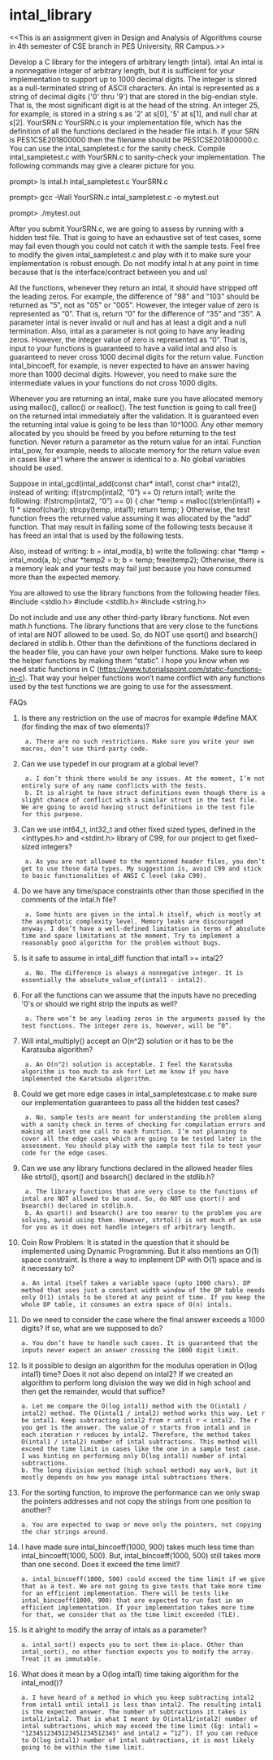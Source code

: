 # intal_library

<<This is an assignment given in Design and Analysis of Algorithms course in 4th semester of CSE branch in PES University, RR Campus.>>

Develop a C library for the integers of arbitrary length (intal).
intal
An intal is a nonnegative integer of arbitrary length, but it is sufficient for your implementation to support up to 1000 decimal digits. The integer is stored as a null-terminated string of ASCII characters. An intal is represented as a string of decimal digits ('0' thru '9') that are stored in the big-endian style. That is, the most significant digit is at the head of the string. An integer 25, for example, is stored in a string s as '2' at s[0], '5' at s[1], and null char at s[2].
YourSRN.c
YourSRN.c is your implementation file, which has the definition of all the functions declared in the header file intal.h. If your SRN is PES1CSE201800000 then the filename should be PES1CSE201800000.c. You can use the intal_sampletest.c for the sanity check. Compile intal_sampletest.c with YourSRN.c to sanity-check your implementation. The following commands may give a clearer picture for you.

prompt> ls
intal.h		intal_sampletest.c 	YourSRN.c 

prompt> gcc -Wall YourSRN.c intal_sampletest.c -o mytest.out

prompt> ./mytest.out

After you submit YourSRN.c, we are going to assess by running with a hidden test file. That is going to have an exhaustive set of test cases, some may fail even though you could not catch it with the sample tests. Feel free to modify the given intal_sampletest.c and play with it to make sure your implementation is robust enough. Do not modify intal.h at any point in time because that is the interface/contract between you and us!

All the functions, whenever they return an intal, it should have stripped off the leading zeros. For example, the difference of "98" and "103" should be returned as "5", not as "05" or "005". However, the integer value of zero is represented as “0”. That is, return “0” for the difference of “35” and “35”. A parameter intal is never invalid or null and has at least a digit and a null termination. Also, intal as a parameter is not going to have any leading zeros. However, the integer value of zero is represented as “0”. That is, input to your functions is guaranteed to have a valid intal and also is guaranteed to never cross 1000 decimal digits for the return value. Function intal_bincoeff, for example, is never expected to have an answer having more than 1000 decimal digits. However, you need to make sure the intermediate values in your functions do not cross 1000 digits.

Whenever you are returning an intal, make sure you have allocated memory using malloc(), calloc() or realloc(). The test function is going to call free() on the returned intal immediately after the validation. It is guaranteed even the returning intal value is going to be less than 10^1000. Any other memory allocated by you should be freed by you before returning to the test function. Never return a parameter as the return value for an intal. Function intal_pow, for example, needs to allocate memory for the return value even in cases like a^1 where the answer is identical to a. No global variables should be used.

Suppose in intal_gcd(intal_add(const char* intal1, const char* intal2), instead of writing:
if(strcmp(intal2, “0”) == 0) return intal1;
write the following:
if(strcmp(intal2, “0”) == 0) {
  char *temp = malloc((strlen(intal1) + 1) * sizeof(char));
  strcpy(temp, intal1);
  return temp;
}
Otherwise, the test function frees the returned value assuming it was allocated by the “add” function. That may result in failing some of the following tests because it has freed an intal that is used by the following tests. 

Also, instead of writing:
b = intal_mod(a, b)
write the following:
char *temp = intal_mod(a, b);
char *temp2 = b;
b = temp;
free(temp2);
Otherwise, there is a memory leak and your tests may fail just because you have consumed more than the expected memory.

You are allowed to use the library functions from the following header files.
#include <stdio.h>
#include <stdlib.h>
#include <string.h>

Do not include and use any other third-party library functions. Not even math.h functions. The library functions that are very close to the functions of intal are NOT allowed to be used. So, do NOT use qsort() and bsearch() declared in stdlib.h. Other than the definitions of the functions declared in the header file, you can have your own helper functions. Make sure to keep the helper functions by making them “static”. I hope you know when we need static functions in C (https://www.tutorialspoint.com/static-functions-in-c). That way your helper functions won’t name conflict with any functions used by the test functions we are going to use for the assessment.

FAQs
1. Is there any restriction on the use of macros for example #define MAX (for finding the max of two elements)?
        
        a. There are no such restrictions. Make sure you write your own macros, don’t use third-party code.
2. Can we use typedef in our program at a global level?
        
        a. I don’t think there would be any issues. At the moment, I’m not entirely sure of any name conflicts with the tests.
        b. It is alright to have struct definitions even though there is a slight chance of conflict with a similar struct in the test file. We are going to avoid having struct definitions in the test file for this purpose.
3. Can we use int64_t, int32_t  and other fixed sized types, defined in the <inttypes.h> and <stdint.h> library of C99, for our project to get fixed-sized integers?
        
        a. As you are not allowed to the mentioned header files, you don’t get to use those data types. My suggestion is, avoid C99 and stick to basic functionalities of ANSI C level (aka C90).
4. Do we have any time/space constraints other than those specified in the comments of the intal.h file?
        
        a. Some hints are given in the intal.h itself, which is mostly at the asymptotic complexity level. Memory leaks are discouraged anyway. I don’t have a well-defined limitation in terms of absolute time and space limitations at the moment. Try to implement a reasonably good algorithm for the problem without bugs.
5. Is it safe to assume in intal_diff function that intal1 >= intal2?
        
        a. No. The difference is always a nonnegative integer. It is essentially the absolute_value_of(intal1 - intal2).
6. For all the functions can we assume that the inputs have no preceding '0's or should we right strip the inputs as well?
        
        a. There won’t be any leading zeros in the arguments passed by the test functions. The integer zero is, however, will be “0”.
7. Will intal_multiply() accept an O(n^2) solution or it has to be the Karatsuba algorithm?
        
        a. An O(n^2) solution is acceptable. I feel the Karatsuba algorithm is too much to ask for! Let me know if you have implemented the Karatsuba algorithm.
8. Could we get more edge cases in intal_sampletestcase.c to make sure our implementation guarantees to pass all the hidden test cases?
        
        a. No, sample tests are meant for understanding the problem along with a sanity check in terms of checking for compilation errors and making at least one call to each function. I’m not planning to cover all the edge cases which are going to be tested later in the assessment. You should play with the sample test file to test your code for the edge cases.
9. Can we use any library functions declared in the allowed header files like strtol(), qsort() and bsearch() declared in the stdlib.h?
        
        a. The library functions that are very close to the functions of intal are NOT allowed to be used. So, do NOT use qsort() and bsearch() declared in stdlib.h.
        b. As qsort() and bsearch() are too nearer to the problem you are solving, avoid using them. However, strtol() is not much of an use for you as it does not handle integers of arbitrary length.
10. Coin Row Problem: It is stated in the question that it should be implemented using Dynamic Programming. But it also mentions an O(1) space constraint. Is there a way to implement DP with O(1) space and is it necessary to?
        
        a. An intal itself takes a variable space (upto 1000 chars). DP method that uses just a constant width window of the DP table needs only O(1) intals to be stored at any point of time. If you keep the whole DP table, it consumes an extra space of O(n) intals.
11. Do we need to consider the case where the final answer exceeds a 1000 digits? If so, what are we supposed to do?
        
        a. You don’t have to handle such cases. It is guaranteed that the inputs never expect an answer crossing the 1000 digit limit.
12. Is it possible to design an algorithm for the modulus operation in O(log intal1) time? Does it not also depend on intal2? If we created an algorithm to perform long division the way we did in high school and then get the remainder, would that suffice?
        
        a. Let me compare the O(log intal1) method with the O(intal1 / intal2) method. The O(intal1 / intal2) method works this way. Let r be intal1. Keep subtracting intal2 from r until r < intal2. The r you get is the answer. The value of r starts from intal1 and in each iteration r reduces by intal2. Therefore, the method takes O(intal1 / intal2) number of intal subtractions. This method will exceed the time limit in cases like the one in a sample test case. I was hinting on performing only O(log intal1) number of intal subtractions. 
        b. The long division method (high school method) may work, but it mostly depends on how you manage intal subtractions there.
13. For the sorting function, to improve the performance can we only swap the pointers addresses and not copy the strings from one position to another?
        
        a. You are expected to swap or move only the pointers, not copying the char strings around.
14. I have made sure intal_bincoeff(1000, 900) takes much less time than intal_bincoeff(1000, 500). But, intal_bincoeff(1000, 500) still takes more than one second. Does it exceed the time limit?
        
        a. intal_bincoeff(1000, 500) could exceed the time limit if we give that as a test. We are not going to give tests that take more time for an efficient implementation. There will be tests like intal_bincoeff(1000, 900) that are expected to run fast in an efficient implementation. If your implementation takes more time for that, we consider that as the time limit exceeded (TLE).
15. Is it alright to modify the array of intals as a parameter?
        
        a. intal_sort() expects you to sort them in-place. Other than intal_sort(), no other function expects you to modify the array. Treat it as immutable. 
16. What does it mean by a O(log intal1) time taking algorithm for the intal_mod()?
        
        a. I have heard of a method in which you keep subtracting intal2 from intal1 until intal1 is less than intal2. The resulting intal1 is the expected answer. The number of subtractions it takes is intal1/intal2. That is what I meant by O(intal1/intal2) number of intal subtractions, which may exceed the time limit (Eg: intal1 = "1234512345123451234512345" and intal2 = “12”). If you can reduce to O(log intal1) number of intal subtractions, it is most likely going to be within the time limit.

